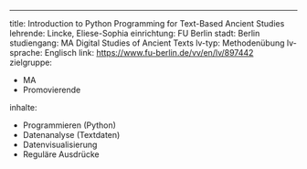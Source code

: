 ---
title: Introduction to Python Programming for Text-Based Ancient Studies
lehrende: Lincke, Eliese-Sophia
einrichtung: FU Berlin
stadt: Berlin
studiengang: MA Digital Studies of Ancient Texts
lv-typ: Methodenübung
lv-sprache: Englisch
link: https://www.fu-berlin.de/vv/en/lv/897442
zielgruppe:
  - MA
  - Promovierende

inhalte:
  - Programmieren (Python)
  - Datenanalyse (Textdaten)
  - Datenvisualisierung
  - Reguläre Ausdrücke
